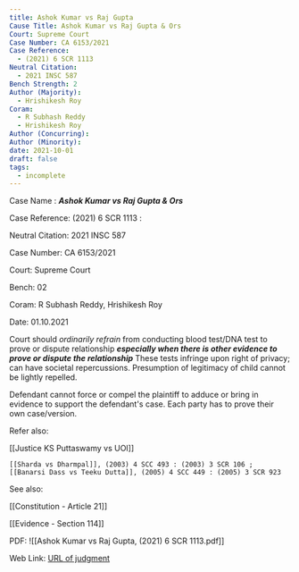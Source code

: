 ```yaml
---
title: Ashok Kumar vs Raj Gupta
Cause Title: Ashok Kumar vs Raj Gupta & Ors
Court: Supreme Court
Case Number: CA 6153/2021
Case Reference:
  - (2021) 6 SCR 1113
Neutral Citation:
  - 2021 INSC 587
Bench Strength: 2
Author (Majority):
  - Hrishikesh Roy
Coram:
  - R Subhash Reddy
  - Hrishikesh Roy
Author (Concurring): 
Author (Minority): 
date: 2021-10-01
draft: false
tags:
  - incomplete
---
```

Case Name : ***Ashok Kumar vs Raj Gupta & Ors***

Case Reference: (2021) 6 SCR 1113 :  

Neutral Citation: 2021 INSC 587

Case Number: CA 6153/2021

Court: Supreme Court

Bench: 02

Coram: R Subhash Reddy, Hrishikesh Roy

Date: 01.10.2021

Court should *ordinarily refrain* from conducting blood test/DNA test to prove or dispute relationship ***especially when there is other evidence to prove or dispute the relationship***
	These tests infringe upon right of privacy; can have societal repercussions.
	Presumption of legitimacy of child cannot be lightly repelled.

Defendant cannot force or compel the plaintiff to adduce or bring in evidence to support the defendant's case. Each party has to prove their own case/version.

Refer also:

[[Justice KS Puttaswamy vs UOI]]

	[[Sharda vs Dharmpal]], (2003) 4 SCC 493 : (2003) 3 SCR 106 ; [[Banarsi Dass vs Teeku Dutta]], (2005) 4 SCC 449 : (2005) 3 SCR 923

See also:

[[Constitution - Article 21]]

[[Evidence - Section 114]] 

PDF:
![[Ashok Kumar vs Raj Gupta, (2021) 6 SCR 1113.pdf]]

Web Link: <a href="/All judgments/title.pdf" target="_blank">URL of judgment</a>
